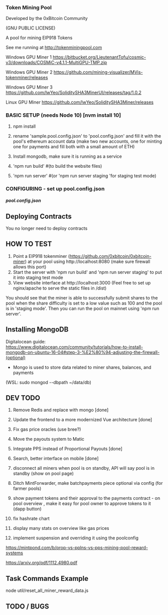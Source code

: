 ### Token Mining Pool  

Developed by the 0xBitcoin Community

(GNU PUBLIC LICENSE)

A pool for mining EIP918 Tokens

See me running at http://tokenminingpool.com


Windows GPU Miner 1
https://bitbucket.org/LieutenantTofu/cosmic-v3/downloads/COSMiC-v4.1.1-MultiGPU-TMP.zip

Windows GPU Miner 2
 https://github.com/mining-visualizer/MVis-tokenminer/releases

 Windows GPU Miner 3
 https://github.com/lwYeo/SoliditySHA3MinerUI/releases/tag/1.0.2

 Linux GPU Miner
 https://github.com/lwYeo/SoliditySHA3Miner/releases


### BASIC SETUP  (needs Node 10) [nvm install 10]
 
1. npm install

2. rename 'sample.pool.config.json' to 'pool.config.json' and fill it with the pool's ethereum account data (make two new accounts, one for minting one for payments and fill both with a small amount of ETH)

3. Install mongodb, make sure it is running as a service

4. 'npm run build'  #(to build the website files)

5. 'npm run server' #(or 'npm run server staging 'for staging test mode)



### CONFIGURING  - set up  pool.config.json

##### pool.config.json

 



## Deploying Contracts
You no longer need to deploy contracts 


## HOW TO TEST
1. Point a EIP918 tokenminer (https://github.com/0xbitcoin/0xbitcoin-miner) at your pool using http://localhost:8080   (make sure firewall allows this port)
2. Start the server with 'npm run build' and 'npm run server staging' to put it into staging test mode
3. View website interface at http://localhost:3000 (Feel free to set up nginx/apache to serve the static files in /dist)

You should see that the miner is able to successfully submit shares to the pool when the share difficulty is set to a low value such as 100 and the pool is in 'staging mode'.  Then you can run the pool on mainnet using 'npm run server'.


## Installing MongoDB

Digitalocean guide:
https://www.digitalocean.com/community/tutorials/how-to-install-mongodb-on-ubuntu-16-04#step-3-%E2%80%94-adjusting-the-firewall-(optional)

 - Mongo is used to store data related to miner shares, balances, and payments

 (WSL: sudo mongod --dbpath ~/data/db)



## DEV TODO 
1. Remove Redis and replace with mongo   [done]
2. Update the frontend to a more modernized Vue architecture  [done] 
3. Fix gas price oracles  (use bree?)
4. Move the payouts system to Matic 
5. Integrate PPS instead of Proportional Payouts [done] 
6. Search, better interface on mobile  [done] 
7. disconnect all miners when pool is on standby, API will say pool is in standby  (show on pool page) 

8. Ditch MintForwarder,  make batchpayments piece optional  via config (for farmer pools)

 
9. show payment tokens and their approval to the payments contract - on pool overview , make it easy for pool owner to approve tokens to it (dapp button) 
10. fix hashrate chart 
11. display many stats on overview like gas prices 
12. implement suspension and overriding it using the poolconfig 


https://mintpond.com/b/prop-vs-pplns-vs-pps-mining-pool-reward-systems


https://arxiv.org/pdf/1112.4980.pdf


## Task Commands Example
node util/reset_all_miner_reward_data.js




## TODO / BUGS
